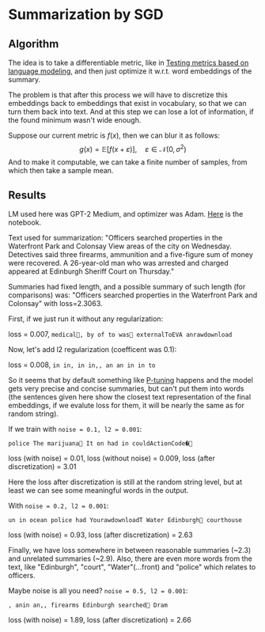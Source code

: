 # Summarization by SGD

## Algorithm
The idea is to take a differentiable metric, like in [Testing metrics based on language modeling](lm_metrics.md), and then just optimize it w.r.t. word embeddings of the summary.

The problem is that after this process we will have to discretize this embeddings back to embeddings that exist in vocabulary, so that we can turn them
back into text. And at this step we can lose a lot of information, if the found minimum wasn't wide enough. 

Suppose our current metric is $f(x)$, then we can blur it as follows:
$$ g(x) = \mathbb{E}[f(x + \varepsilon)],\quad \varepsilon \in \mathcal{N}(0, \sigma^2) $$
And to make it computable, we can take a finite number of samples, from which then take a sample mean.

## Results
LM used here was GPT-2 Medium, and optimizer was Adam. [Here](https://colab.research.google.com/drive/1wE-0SpWPKJSS5iuh3DG3R_-nNjcGm8WC?usp=sharing) is the notebook.

Text used for summarization:
"Officers searched properties in the Waterfront Park and Colonsay View areas of the city on Wednesday. Detectives said three firearms, ammunition and a five-figure sum of money were recovered. A 26-year-old man who was arrested and charged appeared at Edinburgh Sheriff Court on Thursday."

Summaries had fixed length, and a possible summary of such length (for comparisons) was:
"Officers searched properties in the Waterfront Park and Colonsay" with loss=2.3063.

First, if we just run it without any regularization:

loss = 0.007, `medical, by of to was externalToEVA anrawdownload`

Now, let's add l2 regularization (coefficent was 0.1):

loss = 0.008, `in in, in in,, an an in in to`

So it seems that by default something like [P-tuning](https://arxiv.org/pdf/2103.10385.pdf) happens and the model gets very precise and concise summaries,
but can't put them into words (the sentences given here show the closest text
representation of the final embeddings, if we evalute loss for them, it will be nearly the same as for random string).

If we train with `noise = 0.1, l2 = 0.001`:

`police The marijuana It on had in couldActionCode�`

loss (with noise) = 0.01, loss (without noise) = 0.009, loss (after discretization) = 3.01

Here the loss after discretization is still at the random string level, but at least we can see some meaningful words in the output.

With `noise = 0.2, l2 = 0.001`:

`un in ocean police had YourawdownloadT Water Edinburgh courthouse`

loss (with noise) = 0.93, loss (after discretization) = 2.63

Finally, we have loss somewhere in between reasonable summaries (~2.3) and unrelated summaries (~2.9). Also, there are even more words from the text,
like "Edinburgh", "court", "Water"(...front) and "police" which relates to officers.

Maybe noise is all you need? `noise = 0.5, l2 = 0.001`:

`, anin an,, firearms Edinburgh searched Dram`

loss (with noise) = 1.89, loss (after discretization) = 2.66

